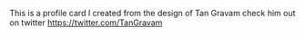This is a profile card I created from the design of Tan Gravam check him out on twitter  https://twitter.com/TanGravam
